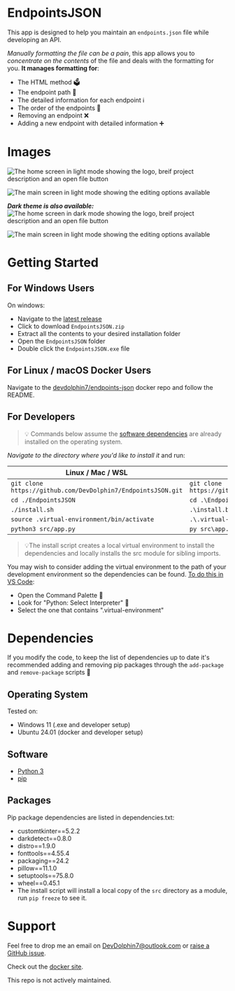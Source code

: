 # EndpointsJSON

This app is designed to help you maintain an `endpoints.json` file while developing an API.

_Manually formatting the file can be a pain_, this app allows you to _concentrate on the contents_ of the file and deals with the formatting for you. **It manages formatting for**:

-   The HTML method 🗳️
-   The endpoint path 👣
-   The detailed information for each endpoint ℹ️
-   The order of the endpoints 🔀
-   Removing an endpoint ❌
-   Adding a new endpoint with detailed information ➕

# Images

![The home screen in light mode showing the logo, breif project description and an open file button](Screenshots/Home-light.png)

![The main screen in light mode showing the editing options available](Screenshots/Main-light.png)

**_Dark theme is also available:_**  
![The home screen in dark mode showing the logo, breif project description and an open file button](Screenshots/Home-dark.png)

![The main screen in light mode showing the editing options available](Screenshots/Main-dark.png)

# Getting Started

## For Windows Users

On windows:

-   Navigate to the [latest release](https://github.com/DevDolphin7/EndpointsJSON/releases)
-   Click to download `EndpointsJSON.zip`
-   Extract all the contents to your desired installation folder
-   Open the `EndpointsJSON` folder
-   Double click the `EndpointsJSON.exe` file

## For Linux / macOS Docker Users

Navigate to the [devdolphin7/endpoints-json](https://hub.docker.com/r/devdolphin7/endpoints-json) docker repo and follow the README.

## For Developers

> 💡 Commands below assume the [software dependencies](#software) are already installed on the operating system.

_Navigate to the directory where you'd like to install it_ and run:

| Linux / Mac / WSL                                            | Windows                                                      |
| ------------------------------------------------------------ | ------------------------------------------------------------ |
| `git clone https://github.com/DevDolphin7/EndpointsJSON.git` | `git clone https://github.com/DevDolphin7/EndpointsJSON.git` |
| `cd ./EndpointsJSON`                                         | `cd .\EndpointsJSON`                                         |
| `./install.sh`                                               | `.\install.bat`                                              |
| `source .virtual-environment/bin/activate`                   | `.\.virtual-environment\Scripts\activate`                    |
| `python3 src/app.py`                                         | `py src\app.py`                                              |

> 💡The install script creates a local virtual environment to install the dependencies and locally installs the src module for sibling imports.

You may wish to consider adding the virtual environment to the path of your development environment so the dependencies can be found. [To do this in VS Code](https://code.visualstudio.com/docs/python/environments):

-   Open the Command Palette 🎨
-   Look for "Python: Select Interpreter" 🐍
-   Select the one that contains ".virtual-environment"

# Dependencies

If you modify the code, to keep the list of dependencies up to date it's recommended adding and removing pip packages through the `add-package` and `remove-package` scripts 🚀

## Operating System

Tested on:

-   Windows 11 (.exe and developer setup)
-   Ubuntu 24.01 (docker and developer setup)

## Software

-   [Python 3](https://www.python.org/downloads/)
-   [pip](https://packaging.python.org/en/latest/overview/)

## Packages

Pip package dependencies are listed in dependencies.txt:

-   customtkinter==5.2.2
-   darkdetect==0.8.0
-   distro==1.9.0
-   fonttools==4.55.4
-   packaging==24.2
-   pillow==11.1.0
-   setuptools==75.8.0
-   wheel==0.45.1
-   The install script will install a local copy of the `src` directory as a module, run `pip freeze` to see it.

# Support

Feel free to drop me an email on [DevDolphin7@outlook.com](mailto:devdolphin7@outlook.com) or [raise a GitHub issue](https://github.com/DevDolphin7/EndpointsJSON/issues).

Check out the [docker site](https://hub.docker.com/r/devdolphin7/endpoints-json).

This repo is not actively maintained.
